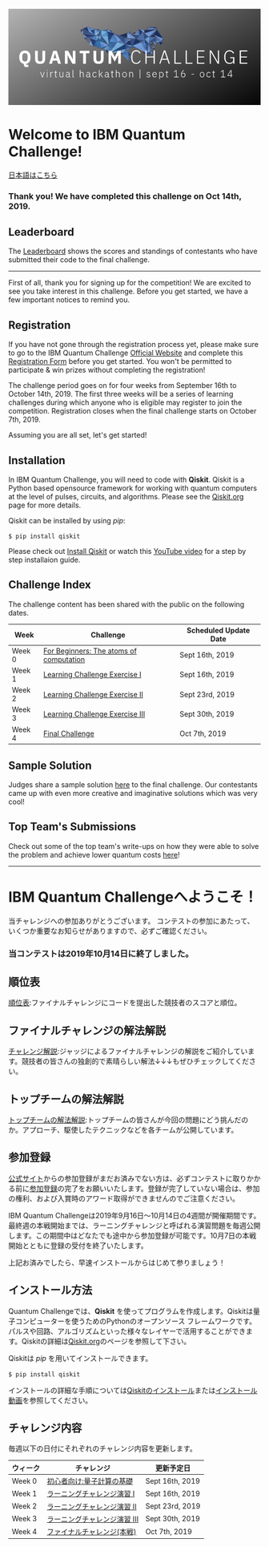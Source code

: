 ![image of qcchallenge logo](qcc_banner.png)
# Welcome to IBM Quantum Challenge!
[日本語はこちら](#ibm-quantum-challengeへようこそ)<br/>

### Thank you! We have completed this challenge on Oct 14th, 2019. 

## Leaderboard
The [Leaderboard](https://github.com/quantum-challenge/2019/blob/master/problems/final/Leader_Board.ipynb) shows the scores and standings of contestants who have submitted their code to the final challenge.

--------------------------------
First of all, thank you for signing up for the competition! We are excited to see you take interest in this challenge.
Before you get started, we have a few important notices to remind you.

## Registration
If you have not gone through the registration process yet, please make sure to go to the IBM Quantum Challenge [Official Website](https://quantumchallenge19.com/) and complete this [Registration Form](https://angelhack.typeform.com/to/UA44d9) before you get started. You won't be permitted to participate & win prizes without completing the registration!

The challenge period goes on for four weeks from September 16th to October 14th, 2019. The first three weeks will be a series of learning challenges during which anyone who is eligible may register to join the competition. Registration closes when the final challenge starts on October 7th, 2019.

Assuming you are all set, let's get started!

## Installation
In IBM Quantum Challenge, you will need to code with **Qiskit**. Qiskit is a Python based opensource framework for working with quantum computers at the level of pulses, circuits, and algorithms. Please see the [Qiskit.org](https://qiskit.org) page for more details.

Qiskit can be installed by using *pip*:

```
$ pip install qiskit
```

Please check out [Install Qiskit](https://qiskit.org/documentation/install.html) or watch this [YouTube video](https://www.youtube.com/watch?v=M4EkW4VwhcI) for a step by step installaion guide.

## Challenge Index
The challenge content has been shared with the public on the following dates.<br/>

| Week  | Challenge | Scheduled Update Date  |
| ---     | ---    | --- |
| Week 0 |[For Beginners: The atoms of computation](https://quantum-computing.ibm.com/support/guides/introduction-to-quantum-circuits?page=5cae6b9d35dafb4c01214bb1)  | Sept 16th, 2019 |
| Week 1 |[Learning Challenge Exercise I](https://github.com/quantum-challenge/2019/blob/master/problems/week1/week1_en.ipynb) | Sept 16th, 2019 |
| Week 2  |[Learning Challenge Exercise II](https://github.com/quantum-challenge/2019/blob/master/problems/week2/week2_en.ipynb) | Sept 23rd, 2019 |
| Week 3  |[Learning Challenge Exercise III](https://github.com/quantum-challenge/2019/blob/master/problems/week3/week3_en.ipynb)| Sept 30th, 2019 |
| Week 4  |[Final Challenge](https://github.com/quantum-challenge/2019/blob/master/problems/final/Final_en.ipynb)  | Oct 7th, 2019 |

## Sample Solution
Judges share a sample solution [here](https://github.com/quantum-challenge/2019/blob/master/problems/final/answer_and_comment_by_judges_en.ipynb) to the final challenge. Our contestants came up with even more creative and imaginative solutions which was very cool!

## Top Team's Submissions
Check out some of the top team's write-ups on how they were able to solve the problem and achieve lower quantum costs [here](https://github.com/quantum-challenge/2019/tree/master/top%20ten%20submissions)! 

--------------------------------
# IBM Quantum Challengeへようこそ！
当チャレンジへの参加ありがとうございます。
コンテストの参加にあたって、いくつか重要なお知らせがありますので、必ずご確認ください。

### 当コンテストは2019年10月14日に終了しました。 

## 順位表
[順位表](https://github.com/quantum-challenge/2019/blob/master/problems/final/Leader_Board.ipynb):ファイナルチャレンジにコードを提出した競技者のスコアと順位。

## ファイナルチャレンジの解法解説
[チャレンジ解説](https://github.com/quantum-challenge/2019/blob/master/problems/final/answer_and_comment_by_judges.ipynb):ジャッジによるファイナルチャレンジの解説をご紹介しています。競技者の皆さんの独創的で素晴らしい解法↓↓↓もぜひチェックしてください。

## トップチームの解法解説
[トップチームの解法解説](https://github.com/quantum-challenge/2019/tree/master/top%20ten%20submissions):トップチームの皆さんが今回の問題にどう挑んだのか。アプローチ、駆使したテクニックなどを各チームが公開しています。

## 参加登録
[公式サイト](https://quantumchallenge19.com/)からの参加登録がまだお済みでない方は、必ずコンテストに取りかかる前に[参加登録](https://angelhack.typeform.com/to/UA44d9)の完了をお願いいたします。登録が完了していない場合は、参加の権利、および入賞時のアワード取得ができませんのでご注意ください。

IBM Quantum Challengeは2019年9月16日〜10月14日の4週間が開催期間です。最終週の本戦開始までは、ラーニングチャレンジと呼ばれる演習問題を毎週公開します。この期間中はどなたでも途中から参加登録が可能です。10月7日の本戦開始とともに登録の受付を終了いたします。

上記お済みでしたら、早速インストールからはじめて参りましょう！

## インストール方法
Quantum Challengeでは、**Qiskit** を使ってプログラムを作成します。Qiskitは量子コンピューターを使うためのPythonのオープンソース フレームワークです。パルスや回路、アルゴリズムといった様々なレイヤーで活用することができます。Qiskitの詳細は[Qiskit.org](https://qiskit.org)のページを参照して下さい。

Qiskitは *pip* を用いてインストールできます。

```
$ pip install qiskit
```
インストールの詳細な手順については[Qiskitのインストール](https://qiskit.org/documentation/locale/ja/install.html)または[インストール動画](https://www.youtube.com/watch?v=M4EkW4VwhcI)を参照してください。

## チャレンジ内容
毎週以下の日付にそれぞれのチャレンジ内容を更新します。<br/>

| ウィーク | チャレンジ | 更新予定日 |
| ---     | ---    | --- |
| Week 0 |[初心者向け:量子計算の基礎](https://github.com/quantum-challenge/2019/blob/master/problems/week0/week0.ipynb)  | Sept 16th, 2019 |
| Week 1 |[ラーニングチャレンジ演習 I](https://github.com/quantum-challenge/2019/blob/master/problems/week1/week1.ipynb) | Sept 16th, 2019 |
| Week 2  |[ラーニングチャレンジ演習 II](https://github.com/quantum-challenge/2019/blob/master/problems/week2/week2.ipynb) | Sept 23rd, 2019 |
| Week 3  |[ラーニングチャレンジ演習 III](https://github.com/quantum-challenge/2019/blob/master/problems/week3/week3.ipynb)| Sept 30th, 2019 |
| Week 4  |[ファイナルチャレンジ(本戦)](https://github.com/quantum-challenge/2019/blob/master/problems/final/Final.ipynb) | Oct 7th, 2019 |
